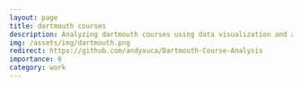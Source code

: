 ```yaml
---
layout: page
title: dartmouth courses
description: Analyzing dartmouth courses using data visualization and a regression model
img: /assets/img/dartmouth.png
redirect: https://github.com/andyxuca/Dartmouth-Course-Analysis
importance: 6
category: work
---
```

